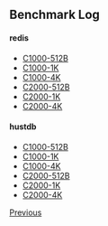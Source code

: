 Benchmark Log
--

#### redis ####

* [C1000-512B](redis/C1000_512B.md)
* [C1000-1K](redis/C1000_1K.md)
* [C1000-4K](redis/C1000_4K.md)
* [C2000-512B](redis/C2000_512B.md)
* [C2000-1K](redis/C2000_1K.md)
* [C2000-4K](redis/C2000_4K.md)

#### hustdb ####

* [C1000-512B](hustdb/C1000_512B.md)
* [C1000-1K](hustdb/C1000_1K.md)
* [C1000-4K](hustdb/C1000_4K.md)
* [C2000-512B](hustdb/C2000_512B.md)
* [C2000-1K](hustdb/C2000_1K.md)
* [C2000-4K](hustdb/C2000_4K.md)

[Previous](../README.md)